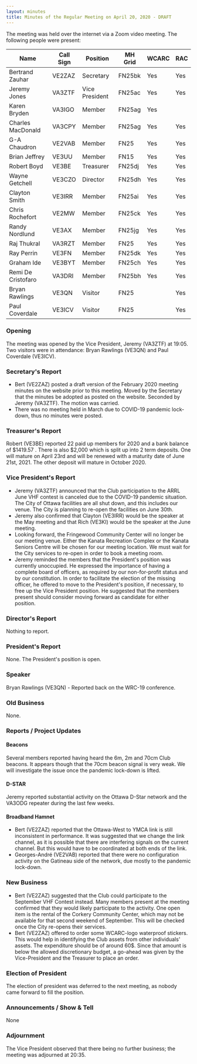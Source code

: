 ```yaml
---
layout: minutes
title: Minutes of the Regular Meeting on April 20, 2020 - DRAFT
---
```


The meeting was held over the internet via a Zoom video meeting.
The following people were present:

| Name                   | Call Sign  | Position         | MH Grid | WCARC | RAC |
|------------------------|------------|------------------|---------|-------|-----|
| Bertrand Zauhar        | VE2ZAZ     | Secretary        | FN25bk  | Yes   | Yes |
| Jeremy Jones           | VA3ZTF     | Vice President   | FN25ac  | Yes   | Yes |
| Karen Bryden           | VA3IGO     | Member           | FN25ag  | Yes   |     |
| Charles MacDonald      | VA3CPY     | Member           | FN25ag  | Yes   | Yes |
| G-A Chaudron           | VE2VAB     | Member           | FN25    | Yes   | Yes |
| Brian Jeffrey          | VE3UU      | Member           | FN15    | Yes   | Yes |
| Robert Boyd            | VE3BE      | Treasurer        | FN25dj  | Yes   | Yes |
| Wayne Getchell         | VE3CZO     | Director         | FN25dh  | Yes   | Yes |
| Clayton Smith          | VE3IRR     | Member           | FN25ai  | Yes   | Yes |
| Chris Rochefort        | VE2MW      | Member           | FN25ck  | Yes   | Yes |
| Randy Nordlund         | VE3AX      | Member           | FN25jg  | Yes   | Yes |
| Raj Thukral            | VA3RZT     | Member           | FN25    | Yes   | Yes |
| Ray Perrin             | VE3FN      | Member           | FN25dk  | Yes   | Yes |
| Graham Ide             | VE3BYT     | Member           | FN25ch  | Yes   | Yes |
| Remi De Cristofaro     | VA3DRI     | Member           | FN25bh  | Yes   | Yes |
| Bryan Rawlings         | VE3QN      | Visitor          | FN25    |       | Yes |
| Paul Coverdale         | VE3ICV     | Visitor          | FN25    |       | Yes |

### Opening

The meeting was opened by the Vice President, Jeremy (VA3ZTF) at 19:05.
Two visitors were in attendance: Bryan Rawlings (VE3QN) and Paul Coverdale (VE3ICV).

### Secretary's Report

- Bert (VE2ZAZ) posted a draft version of the February 2020 meeting minutes on the website prior to this meeting. Moved by the Secretary that the minutes be adopted as posted on the website. Seconded by Jeremy (VA3ZTF). The motion was carried.
- There was no meeting held in March due to COVID-19 pandemic lock-down, thus no minutes were posted.

### Treasurer's Report

Robert (VE3BE) reported 22 paid up members for 2020 and a bank balance of $1419.57 .
There is also $2,000 which is split up into 2 term deposits. One will mature on April 23rd and will be renewed with a maturity date of June 21st, 2021. The other deposit will mature in October 2020.

### Vice President's Report

- Jeremy (VA3ZTF) announced that the Club participation to the ARRL June VHF contest is canceled due to the COVID-19 pandemic situation. The City of Ottawa facilities are all shut down, and this includes our venue. The City is planning to re-open the facilities on June 30th. 
- Jeremy also confirmed that Clayton (VE3IRR) would be the speaker at the May meeting and that Rich (VE3KI) would be the speaker at the June meeting.
- Looking forward, the Fringewood Community Center will no longer be our meeting venue. Either the Kanata Recreation Complex or the Kanata Seniors Centre will be chosen for our meeting location. We must wait for the City services to re-open in order to book a meeting room. 
- Jeremy reminded the members that the President's position was currently unoccupied. He expressed the importance of having a complete board of officers, as required by our non-for-profit status and by our constitution. In order to facilitate the election of the missing officer, he offered to move to the President's position, if necessary, to free up the Vice President position. He suggested that the members present should consider moving forward as candidate for either position.

### Director's Report

Nothing to report.

### President's Report

None. The President's position is open.

### Speaker

Bryan Rawlings (VE3QN) - Reported back on the WRC-19 conference.

### Old Business

None.

### Reports / Project Updates

#### Beacons

Several members reported having heard the 6m, 2m and 70cm Club beacons. It appears though that the 70cm beacon signal is very weak. We will investigate the issue once the pandemic lock-down is lifted.

#### D-STAR

Jeremy reported substantial activity on the Ottawa D-Star network and the VA3ODG repeater during the last few weeks.

#### Broadband Hamnet

- Bert (VE2ZAZ) reported that the Ottawa-West to YMCA link is still inconsistent in performance. It was suggested that we change the link channel, as it is possible that there are interfering signals on the current channel. But this would have to be coordinated at both ends of the link.
- Georges-André (VE2VAB) reported that there were no configuration activity on the Gatineau side of the network, due mostly to the pandemic lock-down.

### New Business

- Bert (VE2ZAZ) suggested that the Club could participate to the September VHF Contest instead. Many members present at the meeting confirmed that they would likely participate to the activity. One open item is the rental of the Corkery Community Center, which may not be available for that second weekend of September. This will be checked once the City re-opens their services.
- Bert (VE2ZAZ) offered to order some WCARC-logo waterproof stickers. This would help in identifying the Club assets from other individuals' assets. The expenditure should be of around 60$. Since that amount is below the allowed discretionary budget, a go-ahead was given by the Vice-President and the Treasurer to place an order.

### Election of President

The election of president was deferred to the next meeting, as nobody came forward to fill the position.

### Announcements / Show & Tell

None

### Adjournment

The Vice President observed that there being no further business; the meeting was adjourned at 20:35.
